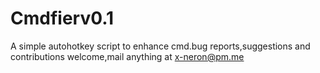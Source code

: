 # Cmdfierv0.1
A simple autohotkey script to enhance cmd.bug reports,suggestions and contributions welcome,mail anything at x-neron@pm.me

